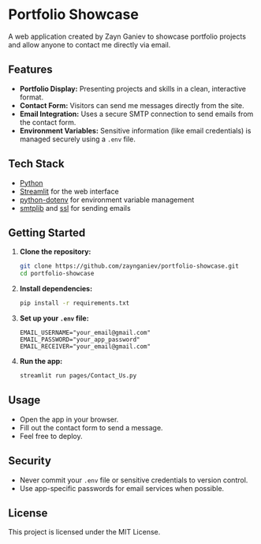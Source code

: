 # Portfolio Showcase

A web application created by Zayn Ganiev to showcase portfolio projects and allow anyone to contact me directly via email.

## Features

- **Portfolio Display:** Presenting projects and skills in a clean, interactive format.
- **Contact Form:** Visitors can send me messages directly from the site.
- **Email Integration:** Uses a secure SMTP connection to send emails from the contact form.
- **Environment Variables:** Sensitive information (like email credentials) is managed securely using a `.env` file.

## Tech Stack

- [Python](https://www.python.org/)
- [Streamlit](https://streamlit.io/) for the web interface
- [python-dotenv](https://pypi.org/project/python-dotenv/) for environment variable management
- [smtplib](https://docs.python.org/3/library/smtplib.html) and [ssl](https://docs.python.org/3/library/ssl.html) for sending emails

## Getting Started

1. **Clone the repository:**
   ```sh
   git clone https://github.com/zaynganiev/portfolio-showcase.git
   cd portfolio-showcase
   ```

2. **Install dependencies:**
   ```sh
   pip install -r requirements.txt
   ```

3. **Set up your `.env` file:**
   ```
   EMAIL_USERNAME="your_email@gmail.com"
   EMAIL_PASSWORD="your_app_password"
   EMAIL_RECEIVER="your_email@gmail.com"
   ```

4. **Run the app:**
   ```sh
   streamlit run pages/Contact_Us.py
   ```

## Usage

- Open the app in your browser.
- Fill out the contact form to send a message.
- Feel free to deploy.

## Security

- Never commit your `.env` file or sensitive credentials to version control.
- Use app-specific passwords for email services when possible.

## License

This project is licensed under the MIT License.
